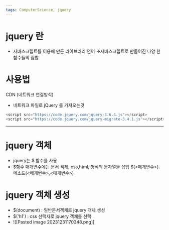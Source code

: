 ```yaml
---
tags: ComputerScience, jquery
---
```

# jquery 란

- 자바스크립트를 이용해 만든 라이브러리 언어 →자바스크립트로 만들어진 다양 한 함수들의 집합

# 사용법

CDN (네트워크 연결방식)
- 네트워크 파일로 jQuery 를 가져오는것

``` python
<script src="https://code.jquery.com/jquery-3.6.4.js"></script>
<script src="https://code.jquery.com/jquery-migrate-3.4.1.js"></script>
```

-------------------

# jquery 객체

- jquery는 $ 함수를 사용
- $함수 매개변수에는 문서 객체, css,html, 형식의 문자열을 삽입
     $(<매개변수>).메소드(<메개변수>,<매개변수>)

# jquery 객체 생성

- $(document)  : 일반문서객체로 jquery 객체 생성
- $('h1') : css 선택자로 jquery 객체를 선택
- ![[Pasted image 20231231170348.png]]
